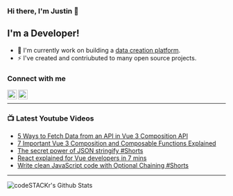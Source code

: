 ### Hi there, I'm Justin 👋

## I'm a Developer!

- 🔭 I'm currently work on building a [data creation platform](https://datatorch.io).
- ⚡ I've created and contriubuted to many open source projects.

### Connect with me

[<img align="left" alt="jsbroks | YouTube" width="22px" src="https://cdn.jsdelivr.net/npm/simple-icons@v3/icons/youtube.svg" />][youtube]
[<img align="left" alt="jsbroks | LinkedIn" width="22px" src="https://cdn.jsdelivr.net/npm/simple-icons@v3/icons/linkedin.svg" />][linkedin]

<br />

---

### 📺 Latest Youtube Videos

<!-- YOUTUBE:START -->
- [5 Ways to Fetch Data from an API in Vue 3 Composition API](https://www.youtube.com/watch?v=-BYZAO99UVA)
- [7 Important Vue 3 Composition and Composable Functions Explained](https://www.youtube.com/watch?v=z_1k0QC1HsE)
- [The secret power of JSON stringify #Shorts](https://www.youtube.com/watch?v=mqSOYlgfILs)
- [React explained for Vue developers in 7 mins](https://www.youtube.com/watch?v=oipl-RXyLTw)
- [Write clean JavaScript code with Optional Chaining #Shorts](https://www.youtube.com/watch?v=w-CzuoEt1mc)
<!-- YOUTUBE:END -->

---

<img align="center" alt="codeSTACKr's Github Stats" src="https://github-readme-stats.vercel.app/api?username=jsbroks&show_icons=true&hide_border=true" >


[youtube]: https://www.youtube.com/channel/UCro4e-xxAYrgwt5cOccnE0A
[github]: https://www.github.com/jsbroks
[linkedin]: https://www.linkedin.com/in/jsbroks/
